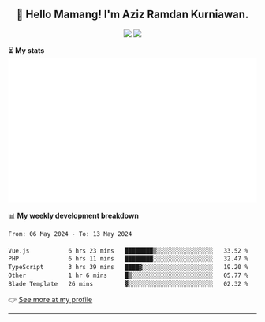 <h2 align="center">👋 Hello Mamang! I'm Aziz Ramdan Kurniawan.</h2>  
<p align="center">
  <img src="https://komarev.com/ghpvc/?username=azizramdan">
  <img src="https://wakatime.com/badge/user/90056fa0-4c31-4eca-954e-2a3ac05896f9.svg">
</p>
    
⏳ **My stats**  
![](https://raw.githubusercontent.com/azizramdan/github-stats/master/generated/overview.svg#gh-dark-mode-only)

📊 **My weekly development breakdown**
<!--START_SECTION:waka-->

```txt
From: 06 May 2024 - To: 13 May 2024

Vue.js           6 hrs 23 mins   ████████▒░░░░░░░░░░░░░░░░   33.52 %
PHP              6 hrs 11 mins   ████████░░░░░░░░░░░░░░░░░   32.47 %
TypeScript       3 hrs 39 mins   ████▓░░░░░░░░░░░░░░░░░░░░   19.20 %
Other            1 hr 6 mins     █▒░░░░░░░░░░░░░░░░░░░░░░░   05.77 %
Blade Template   26 mins         ▓░░░░░░░░░░░░░░░░░░░░░░░░   02.32 %
```

<!--END_SECTION:waka-->
👉 [See more at my profile](https://wakatime.com/@azizramdan)
***
